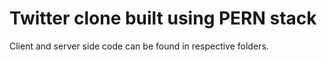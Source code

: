 # Twitter clone built using PERN stack

Client and server side code can be found in respective folders.
